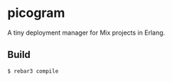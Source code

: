 picogram
=====

A tiny deployment manager for Mix projects in Erlang.

Build
-----

    $ rebar3 compile
